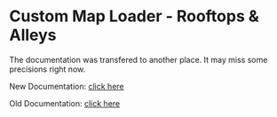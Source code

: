 # Custom Map Loader - Rooftops & Alleys

The documentation was transfered to another place. It may miss some precisions right now.

New Documentation: [click here](https://rna-modding.gitbook.io/custom-map-loader-rooftops-and-alleys/)

Old Documentation: [click here](https://github.com/LoulouNoLegend/CustomMapLoader-RooftopsAndAlleys/blob/7fa485ec5b4c2ce57a571eba360f691a117ec573/old_README.md)
